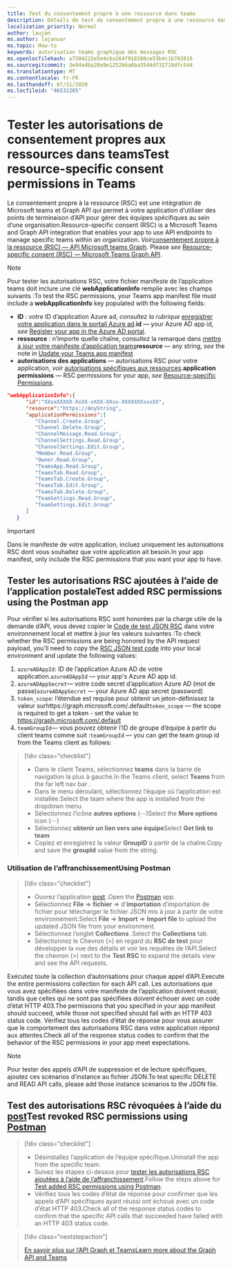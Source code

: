 ```yaml
---
title: Test du consentement propre à une ressource dans teams
description: Détails de test de consentement propre à une ressource dans teams à l’aide de l’affranchissement
localization_priority: Normal
author: laujan
ms.author: lajanuar
ms.topic: How-to
keywords: autorisation teams graphique des messages RSC
ms.openlocfilehash: a7384222e5e4cba164f918186ce53b4c1b702016
ms.sourcegitcommit: 3e94edba28e9e1252b6a6ba35d4df32710dfc5d4
ms.translationtype: MT
ms.contentlocale: fr-FR
ms.lasthandoff: 07/31/2020
ms.locfileid: "46531265"
---
```

# <a name="test-resource-specific-consent-permissions--in-teams"></a><span data-ttu-id="f1754-104">Tester les autorisations de consentement propres aux ressources dans teams</span><span class="sxs-lookup"><span data-stu-id="f1754-104">Test resource-specific consent permissions  in Teams</span></span>

<span data-ttu-id="f1754-105">Le consentement propre à la ressource (RSC) est une intégration de Microsoft teams et Graph API qui permet à votre application d’utiliser des points de terminaison d’API pour gérer des équipes spécifiques au sein d’une organisation.</span><span class="sxs-lookup"><span data-stu-id="f1754-105">Resource-specific consent (RSC) is a Microsoft Teams and Graph API integration that enables your app to use API endpoints to manage specific teams within an organization.</span></span> <span data-ttu-id="f1754-106">*Voir*[consentement propre à la ressource (RSC) — API Microsoft teams Graph](resource-specific-consent.md).  </span><span class="sxs-lookup"><span data-stu-id="f1754-106">Please *see*  [Resource-specific consent (RSC) — Microsoft Teams Graph API](resource-specific-consent.md).</span></span>

> [!NOTE]
><span data-ttu-id="f1754-107">Pour tester les autorisations RSC, votre fichier manifeste de l’application teams doit inclure une clé **webApplicationInfo** remplie avec les champs suivants :</span><span class="sxs-lookup"><span data-stu-id="f1754-107">To test the RSC permissions, your Teams app manifest file must include a **webApplicationInfo** key populated with the following fields:</span></span>
>
> - <span data-ttu-id="f1754-108">**ID** : votre ID d’application Azure ad, *consultez la rubrique* [enregistrer votre application dans le portail Azure ad](resource-specific-consent.md#register-your-app-with-microsoft-identity-platform-via-the-azure-ad-portal).</span><span class="sxs-lookup"><span data-stu-id="f1754-108">**id**  — your Azure AD app id, *see* [Register your app in the Azure AD portal](resource-specific-consent.md#register-your-app-with-microsoft-identity-platform-via-the-azure-ad-portal).</span></span>
> - <span data-ttu-id="f1754-109">**ressource** : n’importe quelle chaîne, *consultez* la remarque dans [mettre à jour votre manifeste d’application teams](resource-specific-consent.md#update-your-teams-app-manifest)</span><span class="sxs-lookup"><span data-stu-id="f1754-109">**resource**  — any string, *see* the note in  [Update your Teams app manifest](resource-specific-consent.md#update-your-teams-app-manifest)</span></span>
> - <span data-ttu-id="f1754-110">**autorisations des applications** — autorisations RSC pour votre application, *voir* [autorisations spécifiques aux ressources](resource-specific-consent.md#resource-specific-permissions).</span><span class="sxs-lookup"><span data-stu-id="f1754-110">**application permissions** — RSC permissions for  your app, *see* [Resource-specific Permissions](resource-specific-consent.md#resource-specific-permissions).</span></span>

```json
"webApplicationInfo":{
      "id":"XXxxXXXXX-XxXX-xXXX-XXxx-XXXXXXXxxxXX",
      "resource":"https://AnyString",
      "applicationPermissions":[
         "Channel.Create.Group",
         "Channel.Delete.Group",
         "ChannelMessage.Read.Group",
         "ChannelSettings.Read.Group",
         "ChannelSettings.Edit.Group",
         "Member.Read.Group",
         "Owner.Read.Group",
         "TeamsApp.Read.Group",
         "TeamsTab.Read.Group",
         "TeamsTab.Create.Group",
         "TeamsTab.Edit.Group",
         "TeamsTab.Delete.Group",
         "TeamSettings.Read.Group",
         "TeamSettings.Edit.Group"
      ]
   }
```

>[!IMPORTANT]
><span data-ttu-id="f1754-111">Dans le manifeste de votre application, incluez uniquement les autorisations RSC dont vous souhaitez que votre application ait besoin.</span><span class="sxs-lookup"><span data-stu-id="f1754-111">In your app manifest, only include the RSC permissions that you want your app to have.</span></span>

## <a name="test-added-rsc-permissions-using-the-postman-app"></a><span data-ttu-id="f1754-112">Tester les autorisations RSC ajoutées à l’aide de l’application postale</span><span class="sxs-lookup"><span data-stu-id="f1754-112">Test added RSC permissions using the Postman app</span></span>

<span data-ttu-id="f1754-113">Pour vérifier si les autorisations RSC sont honorées par la charge utile de la demande d’API, vous devez copier le [Code de test JSON RSC](test-rsc-json-file.md) dans votre environnement local et mettre à jour les valeurs suivantes :</span><span class="sxs-lookup"><span data-stu-id="f1754-113">To check whether the RSC permissions are being honored by the API request payload, you'll need to copy the [RSC JSON test code](test-rsc-json-file.md) into your local environment and update the following values:</span></span>

1. <span data-ttu-id="f1754-114">`azureADAppId`: ID de l’application Azure AD de votre application.</span><span class="sxs-lookup"><span data-stu-id="f1754-114">`azureADAppId`  — your app's Azure AD app id.</span></span>
1. <span data-ttu-id="f1754-115">`azureADAppSecret`— votre code secret d’application Azure AD (mot de passe)</span><span class="sxs-lookup"><span data-stu-id="f1754-115">`azureADAppSecret`  — your Azure AD app secret (password)</span></span>
1. <span data-ttu-id="f1754-116">`token_scope`: l’étendue est requise pour obtenir un jeton-définissez la valeur surhttps://graph.microsoft.com/.default</span><span class="sxs-lookup"><span data-stu-id="f1754-116">`token_scope`  — the scope is required to get a token - set the value to https://graph.microsoft.com/.default</span></span>
1. <span data-ttu-id="f1754-117">`teamGroupId`— vous pouvez obtenir l’ID de groupe d’équipe à partir du client teams comme suit :</span><span class="sxs-lookup"><span data-stu-id="f1754-117">`teamGroupId` — you can get the team group id from the Teams client as follows:</span></span>

> [!div class="checklist"]
>
> * <span data-ttu-id="f1754-118">Dans le client Teams, sélectionnez **teams** dans la barre de navigation la plus à gauche.</span><span class="sxs-lookup"><span data-stu-id="f1754-118">In the Teams client, select **Teams** from the far left nav bar .</span></span>
> * <span data-ttu-id="f1754-119">Dans le menu déroulant, sélectionnez l’équipe où l’application est installée.</span><span class="sxs-lookup"><span data-stu-id="f1754-119">Select the team where the app is installed from the dropdown menu.</span></span>
> * <span data-ttu-id="f1754-120">Sélectionnez l’icône **autres options** (&#8943;)</span><span class="sxs-lookup"><span data-stu-id="f1754-120">Select the **More options** icon (&#8943;)</span></span>
> * <span data-ttu-id="f1754-121">Sélectionnez **obtenir un lien vers une équipe**</span><span class="sxs-lookup"><span data-stu-id="f1754-121">Select **Get link to team**</span></span> 
> * <span data-ttu-id="f1754-122">Copiez et enregistrez la valeur **GroupID** à partir de la chaîne.</span><span class="sxs-lookup"><span data-stu-id="f1754-122">Copy and save the **groupId** value from the string.</span></span>

### <a name="using-postman"></a><span data-ttu-id="f1754-123">Utilisation de l’affranchissement</span><span class="sxs-lookup"><span data-stu-id="f1754-123">Using Postman</span></span>

> [!div class="checklist"]
>
> * <span data-ttu-id="f1754-124">Ouvrez l’application [post](https://www.postman.com) .</span><span class="sxs-lookup"><span data-stu-id="f1754-124">Open the [Postman](https://www.postman.com) app.</span></span>
> * <span data-ttu-id="f1754-125">Sélectionnez **File**  =>  **fichier**  =>  d'**importation** d’importation de fichier pour télécharger le fichier JSON mis à jour à partir de votre environnement.</span><span class="sxs-lookup"><span data-stu-id="f1754-125">Select **File** => **Import** => **Import file** to upload the updated JSON file from your environment.</span></span>  
> * <span data-ttu-id="f1754-126">Sélectionnez l’onglet **Collections** .</span><span class="sxs-lookup"><span data-stu-id="f1754-126">Select the **Collections** tab.</span></span> 
> * <span data-ttu-id="f1754-127">Sélectionnez le Chevron (>) en regard du **RSC de test** pour développer la vue des détails et voir les requêtes de l’API.</span><span class="sxs-lookup"><span data-stu-id="f1754-127">Select the chevron (>) next to the **Test RSC** to expand the details view and see the API requests.</span></span>

<span data-ttu-id="f1754-128">Exécutez toute la collection d’autorisations pour chaque appel d’API.</span><span class="sxs-lookup"><span data-stu-id="f1754-128">Execute the entire permissions collection for each API call.</span></span> <span data-ttu-id="f1754-129">Les autorisations que vous avez spécifiées dans votre manifeste de l’application doivent réussir, tandis que celles qui ne sont pas spécifiées doivent échouer avec un code d’état HTTP 403.</span><span class="sxs-lookup"><span data-stu-id="f1754-129">The permissions that you specified in your app manifest should succeed, while those not specified should fail with an HTTP 403 status code.</span></span> <span data-ttu-id="f1754-130">Vérifiez tous les codes d’état de réponse pour vous assurer que le comportement des autorisations RSC dans votre application répond aux attentes.</span><span class="sxs-lookup"><span data-stu-id="f1754-130">Check all of the response status codes to confirm that the behavior of the RSC permissions in your app meet expectations.</span></span>

>[!NOTE]
><span data-ttu-id="f1754-131">Pour tester des appels d’API de suppression et de lecture spécifiques, ajoutez ces scénarios d’instance au fichier JSON.</span><span class="sxs-lookup"><span data-stu-id="f1754-131">To test specific DELETE and READ API calls, please add those instance scenarios to the JSON file.</span></span>

## <a name="test--revoked-rsc-permissions-using-postman"></a><span data-ttu-id="f1754-132">Test des autorisations RSC révoquées à l’aide du [post](https://www.postman.com/)</span><span class="sxs-lookup"><span data-stu-id="f1754-132">Test  revoked RSC permissions using [Postman](https://www.postman.com/)</span></span>

> [!div class="checklist"]
>
> * <span data-ttu-id="f1754-133">Désinstallez l’application de l’équipe spécifique.</span><span class="sxs-lookup"><span data-stu-id="f1754-133">Uninstall the app from the specific team.</span></span>
> * <span data-ttu-id="f1754-134">Suivez les étapes ci-dessus pour [tester les autorisations RSC ajoutées à l’aide de l’affranchissement](#test-added-rsc-permissions-using-the-postman-app).</span><span class="sxs-lookup"><span data-stu-id="f1754-134">Follow the steps above for [Test added RSC permissions using Postman](#test-added-rsc-permissions-using-the-postman-app).</span></span>
> * <span data-ttu-id="f1754-135">Vérifiez tous les codes d’état de réponse pour confirmer que les appels d’API spécifiques ayant réussi ont échoué avec un code d’état HTTP 403.</span><span class="sxs-lookup"><span data-stu-id="f1754-135">Check all of the response status codes to confirm that the specific API calls that succeeded have failed with an HTTP 403 status code.</span></span>

> [!div class="nextstepaction"]
>
> [<span data-ttu-id="f1754-136">En savoir plus sur l’API Graph et Teams</span><span class="sxs-lookup"><span data-stu-id="f1754-136">Learn more about the Graph API and Teams</span></span>](/graph/api/resources/teams-api-overview?view=graph-rest-1.0)
